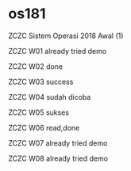 # os181
ZCZC Sistem Operasi 2018 Awal (1)

ZCZC W01 already tried demo

ZCZC W02 done

ZCZC W03 success

ZCZC W04 sudah dicoba

ZCZC W05 sukses

ZCZC W06 read,done

ZCZC W07 already tried demo

ZCZC W08 already tried demo
